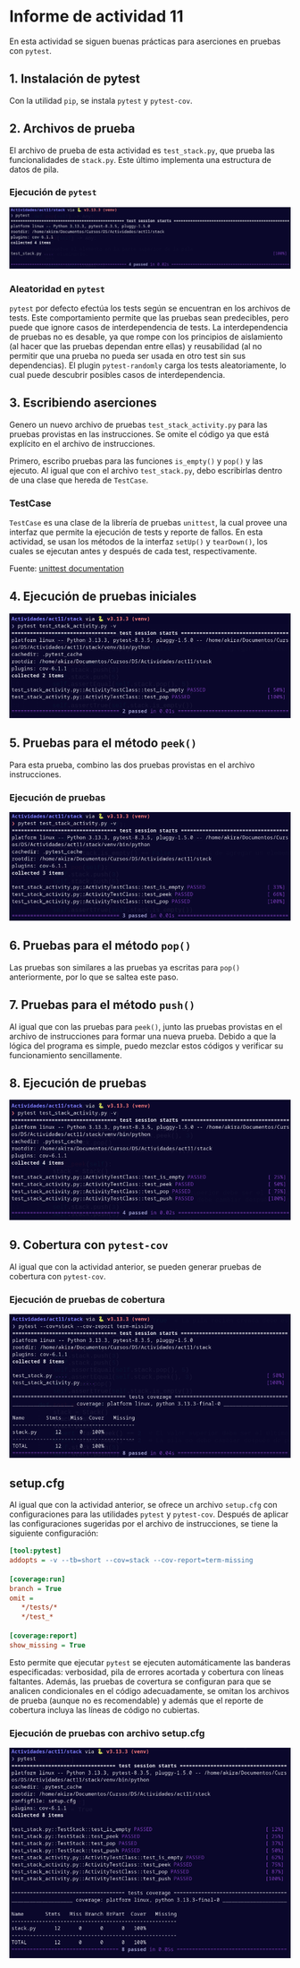 # Informe de actividad 11

En esta actividad se siguen buenas prácticas para aserciones en pruebas con `pytest`.

## 1. Instalación de pytest

Con la utilidad `pip`, se instala `pytest` y `pytest-cov`.

## 2. Archivos de prueba

El archivo de prueba de esta actividad es `test_stack.py`, que prueba las funcionalidades de `stack.py`. Este último implementa una estructura de datos de pila.

### Ejecución de `pytest`

![](../resources/img/A11_1.png)

### Aleatoridad en `pytest`

`pytest` por defecto efectúa los tests según se encuentran en los archivos de tests. Este comportamiento permite que las pruebas sean predecibles, pero puede que ignore casos de interdependencia de tests. La interdependencia de pruebas no es desable, ya que rompe con los principios de aislamiento (al hacer que las pruebas dependan entre ellas) y reusabilidad (al no permitir que una prueba no pueda ser usada en otro test sin sus dependencias). El plugin `pytest-randomly` carga los tests aleatoriamente, lo cual puede descubrir posibles casos de interdependencia.


## 3. Escribiendo aserciones

Genero un nuevo archivo de pruebas `test_stack_activity.py` para las pruebas provistas en las instrucciones. Se omite el código ya que está explícito en el archivo de instrucciones.

Primero, escribo pruebas para las funciones `is_empty()` y `pop()` y las ejecuto. Al igual que con el archivo `test_stack.py`, debo escribirlas dentro de una clase que hereda de `TestCase`.

### TestCase

`TestCase` es una clase de la librería de pruebas `unittest`, la cual provee una interfaz que permite la ejecución de tests y reporte de fallos. En esta actividad, se usan los métodos de la interfaz `setUp()` y `tearDown()`, los cuales se ejecutan antes y después de cada test, respectivamente.

Fuente: [unittest documentation](https://docs.python.org/3/library/unittest.html#unittest.TestCase) 


## 4. Ejecución de pruebas iniciales

![](../resources/img/A11_2.png)

## 5. Pruebas para el método `peek()`

Para esta prueba, combino las dos pruebas provistas en el archivo instrucciones.

### Ejecución de pruebas

![](../resources/img/A11_3.png)

## 6. Pruebas para el método `pop()`

Las pruebas son similares a las pruebas ya escritas para `pop()` anteriormente, por lo que se saltea este paso.

## 7. Pruebas para el método `push()`

Al igual que con las pruebas para `peek()`, junto las pruebas provistas en el archivo de instrucciones para formar una nueva prueba. Debido a que la lógica del programa es simple, puedo mezclar estos códigos y verificar su funcionamiento sencillamente.

## 8. Ejecución de pruebas

![](../resources/img/A11_4.png)

## 9. Cobertura con `pytest-cov`

Al igual que con la actividad anterior, se pueden generar pruebas de cobertura con `pytest-cov`.

### Ejecución de pruebas de cobertura

![](../resources/img/A11_5.png)

## setup.cfg

Al igual que con la actividad anterior, se ofrece un archivo `setup.cfg` con configuraciones para las utilidades `pytest` y `pytest-cov`. Después de aplicar las configuraciones sugeridas por el archivo de instrucciones, se tiene la siguiente configuración:

```cfg
[tool:pytest]
addopts = -v --tb=short --cov=stack --cov-report=term-missing

[coverage:run]
branch = True
omit =
   */tests/*
   */test_*

[coverage:report]
show_missing = True
```

Esto permite que ejecutar `pytest` se ejecuten automáticamente las banderas especificadas: verbosidad, pila de errores acortada y cobertura con líneas faltantes. Además, las pruebas de covertura se configuran para que se analicen condicionales en el código adecuadamente, se omitan los archivos de prueba (aunque no es recomendable) y además que el reporte de cobertura incluya las líneas de código no cubiertas.

### Ejecución de pruebas con archivo setup.cfg

![](../resources/img/A11_6.png)

